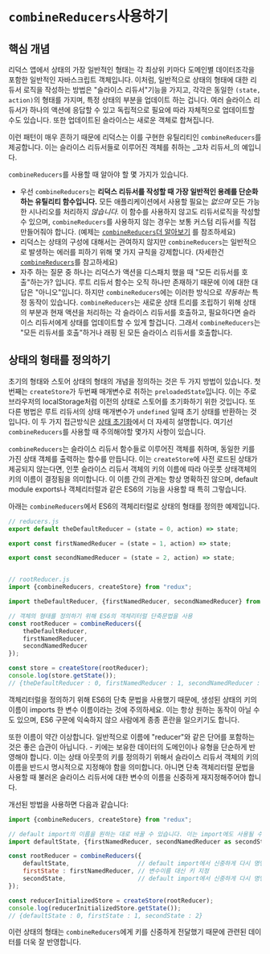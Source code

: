 # `combineReducers`사용하기

## 핵심 개념

리덕스 앱에서 상태의 가장 일반적인 형태는 각 최상위 키마다 도메인별 데이터조각을 포함한 일반적인 자바스크립트 객체입니다. 이처럼, 일반적으로 상태의 형태에 대한 리듀서 로직을 작성하는 방법은 "슬라이스 리듀서"기능을 가지고, 각각은 동일한 `(state, action)`의 형태를 가지며, 특정 상태의 부분을 업데이트 하는 겁니다. 여러 슬라이스 리듀서가 하나의 액션에 응답할 수 있고 독립적으로 필요에 따라 자체적으로 업데이트할 수도 있습니다. 또한 업데이트된 슬라이스는 새로운 객체로 합쳐집니다.

이런 패턴이 매우 흔하기 때문에 리덕스는 이를 구현한 유틸리티인 `combineReducers`를 제공합니다. 이는 슬라이스 리듀서들로 이루어진 객체를 취하는 _고차 리듀서_의 예입니다.

`combineReducers`를 사용할 때 알아야 할 몇 가지가 있습니다.

- 우선 `combineReducers`는 **리덕스 리듀서를 작성할 때 가장 일반적인 용례를 단순화 하는 유틸리티 함수입니다.** 모든 애플리케이션에서 사용할 필요는 *없으며* 모든 가능한 시나리오를 처리하지 *않습니다.* 이 함수를 사용하지 않고도 리듀서로직을 작성할 수 있으며, `combineReducers`를 사용하지 않는 경우는 보통 커스텀 리듀서를 직접 만들어줘야 합니다. (예제는 [`combineReducers`더 알아보기](./BeyondCombineReducers.md) 를 참조하세요)  
- 리덕스는 상태의 구성에 대해서는 관여하지 않지만 `combineReducers`는 일반적으로 발생하는 에러를 피하기 위해 몇 가지 규칙을 강제합니다. (자세한건 [`combineReducers`](../../api/combineReducers.md)를 참고하세요)
- 자주 하는 질문 중 하나는 리덕스가 액션을 디스패치 했을 때 "모든 리듀서를 호출"하는가? 입니다. 루트 리듀서 함수는 오직 하나만 존재하기 때문에 이에 대한 대답은 "아니오"입니다. 하지만 `combineReducers`에는 이러한 방식으로 _작동하는_ 특정 동작이 있습니다. `combineReducers`는 새로운 상태 트리를 조립하기 위해 상태의 부분과 현재 액션을 처리하는 각 슬라이스 리듀서를 호출하고, 필요하다면 슬라이스 리듀서에게 상태를 업데이트할 수 있게 할겁니다. 그래서 `combineReducers`는 "모든 리듀서를 호출"하거나 래핑 된 모든 슬라이스 리듀서를 호출합니다.

## 상태의 형태를 정의하기

초기의 형태와 스토어 상태의 형태의 개념을 정의하는 것은 두 가지 방법이 있습니다. 첫 번째는 `createStore`가 두번째 매개변수로 취하는 `preloadedState`입니다. 이는 주로 브라우저의 localStorage처럼 이전의 상태로 스토어를 초기화하기 위한 것입니다. 또 다른 벙법은 루트 리듀서의 상태 매개변수가 `undefined` 일때 초기 상태를 반환하는 것입니다. 이 두 가지 접근방식은 [상태 초기화](./InitializingState.md)에서 더 자세히 설명합니다. 여기선 `combineReducers`를 사용할 때 주의해야할 몇가지 사항이 있습니다.

`combineReducers`는 슬라이스 리듀서 함수들로 이루어진 객체를 취하며, 동일한 키를 가진 상태 객체를 출력하는 함수를 만듭니다. 이는 `createStore`에 사전 로드된 상태가 제공되지 않는다면, 인풋 슬라이스 리듀서 객체의 키의 이름에 따라 아웃풋 상태객체의 키의 이름이 결정됨을 의미합니다. 이 이름 간의 관계는 항상 명확하진 않으며, default module exports나 객체리터럴과 같은 ES6의 기능을 사용할 때 특히 그렇습니다.

아래는 `combineReducers`에서 ES6의 객체리터럴로 상태의 형태를 정의한 예제입니다.

```js
// reducers.js
export default theDefaultReducer = (state = 0, action) => state;

export const firstNamedReducer = (state = 1, action) => state;

export const secondNamedReducer = (state = 2, action) => state;


// rootReducer.js
import {combineReducers, createStore} from "redux";

import theDefaultReducer, {firstNamedReducer, secondNamedReducer} from "./reducers";

// 객체의 형태를 정의하기 위해 ES6의 객체리터럴 단축문법을 사용
const rootReducer = combineReducers({
    theDefaultReducer,
    firstNamedReducer,
    secondNamedReducer
});

const store = createStore(rootReducer);
console.log(store.getState());
// {theDefaultReducer : 0, firstNamedReducer : 1, secondNamedReducer : 2}
```

객체리터럴을 정의하기 위해 ES6의 단축 문법을 사용했기 때문에, 생성된 상태의 키의 이름이 imports 한 변수 이름이라는 것에 주의하세요. 이는 항상 원하는 동작이 아닐 수도 있으며, ES6 구문에 익숙하지 않으 사람에게 종종 혼란을 일으키기도 합니다.

또한 이름이 약간 이상합니다. 일반적으로 이름에 "reducer"와 같은 단어를 포함하는 것은 좋은 습관이 아닙니다. - 키에는 보유한 데이터의 도메인이나 유형을 단순하게 반영해야 합니다. 이는 상태 아웃풋의 키를 정의하기 위해서 슬라이스 리듀서 객체의 키의 이름을 반드시 명시적으로 지정해야 함을 의미합니다. 아니면 단축 객체리터럴 문법을 사용할 때 불러온 슬라이스 리듀서에 대한 변수의 이름을 신중하게 재지정해주어야 합니다.

개선된 방법을 사용하면 다음과 같습니다:

```js
import {combineReducers, createStore} from "redux";

// default import의 이름을 원하는 대로 바꿀 수 있습니다. 이는 import에도 사용될 수 있습니다.
import defaultState, {firstNamedReducer, secondNamedReducer as secondState} from "./reducers";

const rootReducer = combineReducers({
    defaultState,                   // default import에서 신중하게 다시 명명된 것과 동일한 키 이름
    firstState : firstNamedReducer, // 변수이름 대신 키 지정
    secondState,                    // default import에서 신중하게 다시 명명된 것과 동일한 키 이름
});

const reducerInitializedStore = createStore(rootReducer);
console.log(reducerInitializedStore.getState());
// {defaultState : 0, firstState : 1, secondState : 2}
```

이런 상태의 형태는 `combineReducers`에게 키를 신중하게 전달했기 때문에 관련된 데이터를 더욱 잘 반영합니다.
